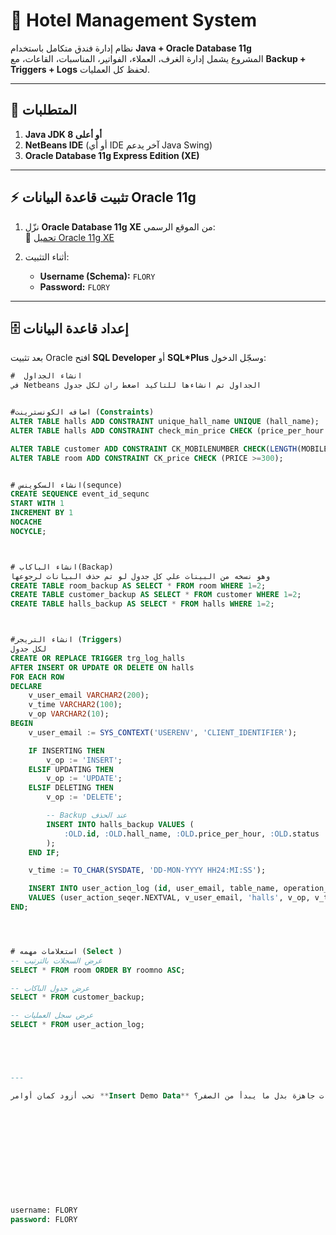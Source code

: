 # 🏨 Hotel Management System

نظام إدارة فندق متكامل باستخدام **Java + Oracle Database 11g**  
المشروع يشمل إدارة الغرف، العملاء، الفواتير، المناسبات، القاعات، مع **Backup + Triggers + Logs** لحفظ كل العمليات.

---

## 📌 المتطلبات
1. **Java JDK 8 أو أعلى**
2. **NetBeans IDE** (أو أي IDE آخر يدعم Java Swing)
3. **Oracle Database 11g Express Edition (XE)**

---

## ⚡ تثبيت قاعدة البيانات Oracle 11g
1. نزّل **Oracle Database 11g XE** من الموقع الرسمي:  
   🔗 [تحميل Oracle 11g XE](https://www.oracle.com/database/technologies/appdev/xe.html)

2. أثناء التثبيت:
   - **Username (Schema):** `FLORY`  
   - **Password:** `FLORY`  

---

## 🗄️ إعداد قاعدة البيانات
بعد تثبيت Oracle افتح **SQL Developer** أو **SQL*Plus** وسجّل الدخول:

```sql
#  انشاء الجداول
في Netbeans الجداول تم انشاءها للتاكيد اضغط ران لكل جدول


#اضافه الكونسترينت (Constraints)
ALTER TABLE halls ADD CONSTRAINT unique_hall_name UNIQUE (hall_name);
ALTER TABLE halls ADD CONSTRAINT check_min_price CHECK (price_per_hour >= 100);

ALTER TABLE customer ADD CONSTRAINT CK_MOBILENUMBER CHECK(LENGTH(MOBILENUMBER)=11);
ALTER TABLE room ADD CONSTRAINT CK_price CHECK (PRICE >=300);


# انشاء السكوينس(sequnce)
CREATE SEQUENCE event_id_sequnc
START WITH 1
INCREMENT BY 1
NOCACHE
NOCYCLE;



# انشاء الباكاب(Backap)
وهو نسخه من البينات علي كل جدول لو تم حذف البيانات لرجوعها
CREATE TABLE room_backup AS SELECT * FROM room WHERE 1=2;
CREATE TABLE customer_backup AS SELECT * FROM customer WHERE 1=2;
CREATE TABLE halls_backup AS SELECT * FROM halls WHERE 1=2;



#انشاء التريجر (Triggers)
لكل جدول
CREATE OR REPLACE TRIGGER trg_log_halls
AFTER INSERT OR UPDATE OR DELETE ON halls
FOR EACH ROW
DECLARE
    v_user_email VARCHAR2(200);
    v_time VARCHAR2(100);
    v_op VARCHAR2(10);
BEGIN
    v_user_email := SYS_CONTEXT('USERENV', 'CLIENT_IDENTIFIER');

    IF INSERTING THEN
        v_op := 'INSERT';
    ELSIF UPDATING THEN
        v_op := 'UPDATE';
    ELSIF DELETING THEN
        v_op := 'DELETE';

        -- Backup عند الحذف
        INSERT INTO halls_backup VALUES (
            :OLD.id, :OLD.hall_name, :OLD.price_per_hour, :OLD.status
        );
    END IF;

    v_time := TO_CHAR(SYSDATE, 'DD-MON-YYYY HH24:MI:SS');

    INSERT INTO user_action_log (id, user_email, table_name, operation_type, action_time)
    VALUES (user_action_seqer.NEXTVAL, v_user_email, 'halls', v_op, v_time);
END;




# استعلامات مهمه (Select )
-- عرض السجلات بالترتيب
SELECT * FROM room ORDER BY roomno ASC;

-- عرض جدول الباكاب
SELECT * FROM customer_backup;

-- عرض سجل العمليات
SELECT * FROM user_action_log;





---

تحب أزود كمان أوامر **Insert Demo Data** بحيث اللي يجرب يلاقي بيانات جاهزة بدل ما يبدأ من الصفر؟












username: FLORY
password: FLORY
